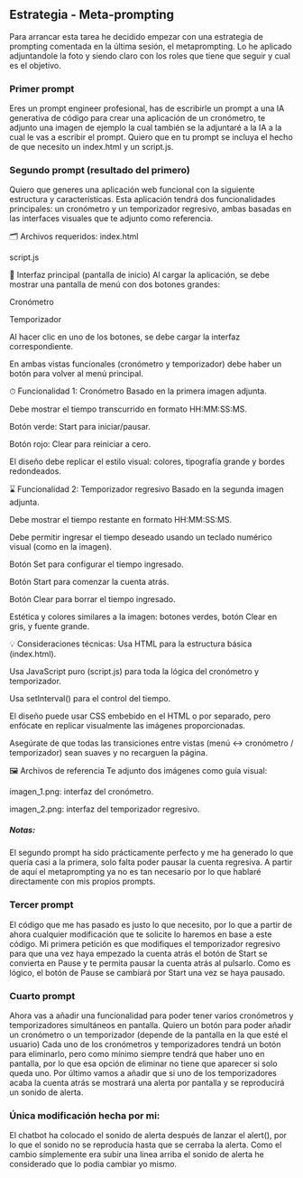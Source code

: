 ## Estrategia - Meta-prompting

Para arrancar esta tarea he decidido empezar con una estrategia de prompting comentada en la última sesión, el metaprompting. Lo he aplicado adjuntandole la foto y siendo claro con los roles que tiene que seguir y cual es el objetivo.

### Primer prompt
Eres un prompt engineer profesional, has de escribirle un prompt a una IA generativa de código para crear una aplicación de un cronómetro, te adjunto una imagen de ejemplo la cual también se la adjuntaré a la IA a la cual le vas a escribir el prompt. Quiero que en tu prompt se incluya el hecho de que necesito un index.html y un script.js.

### Segundo prompt (resultado del primero)

Quiero que generes una aplicación web funcional con la siguiente estructura y características. Esta aplicación tendrá dos funcionalidades principales: un cronómetro y un temporizador regresivo, ambas basadas en las interfaces visuales que te adjunto como referencia.

🗂 Archivos requeridos:
index.html

script.js

🔘 Interfaz principal (pantalla de inicio)
Al cargar la aplicación, se debe mostrar una pantalla de menú con dos botones grandes:

Cronómetro

Temporizador

Al hacer clic en uno de los botones, se debe cargar la interfaz correspondiente.

En ambas vistas funcionales (cronómetro y temporizador) debe haber un botón para volver al menú principal.

⏱ Funcionalidad 1: Cronómetro
Basado en la primera imagen adjunta.

Debe mostrar el tiempo transcurrido en formato HH:MM:SS:MS.

Botón verde: Start para iniciar/pausar.

Botón rojo: Clear para reiniciar a cero.

El diseño debe replicar el estilo visual: colores, tipografía grande y bordes redondeados.

⌛ Funcionalidad 2: Temporizador regresivo
Basado en la segunda imagen adjunta.

Debe mostrar el tiempo restante en formato HH:MM:SS:MS.

Debe permitir ingresar el tiempo deseado usando un teclado numérico visual (como en la imagen).

Botón Set para configurar el tiempo ingresado.

Botón Start para comenzar la cuenta atrás.

Botón Clear para borrar el tiempo ingresado.

Estética y colores similares a la imagen: botones verdes, botón Clear en gris, y fuente grande.

💡 Consideraciones técnicas:
Usa HTML para la estructura básica (index.html).

Usa JavaScript puro (script.js) para toda la lógica del cronómetro y temporizador.

Usa setInterval() para el control del tiempo.

El diseño puede usar CSS embebido en el HTML o por separado, pero enfócate en replicar visualmente las imágenes proporcionadas.

Asegúrate de que todas las transiciones entre vistas (menú ↔ cronómetro / temporizador) sean suaves y no recarguen la página.

🖼 Archivos de referencia
Te adjunto dos imágenes como guía visual:

imagen_1.png: interfaz del cronómetro.

imagen_2.png: interfaz del temporizador regresivo.

#####  Notas:
El segundo prompt ha sido prácticamente perfecto y me ha generado lo que quería casi a la primera, solo falta poder pausar la cuenta regresiva. A partir de aquí el metaprompting ya no es tan necesario por lo que hablaré directamente con mis propios prompts.

### Tercer prompt 

El código que me has pasado es justo lo que necesito, por lo que a partir de ahora cualquier modificación que te solicite lo haremos en base a este código. Mi primera petición es que modifiques el temporizador regresivo para que una vez haya empezado la cuenta atrás el botón de Start se convierta en Pause y te permita pausar la cuenta atrás al pulsarlo. Como es lógico, el botón de Pause se cambiará por Start una vez se haya pausado.

### Cuarto prompt

Ahora vas a añadir una funcionalidad para poder tener varios cronómetros y temporizadores simultáneos en pantalla. Quiero un botón para poder añadir un cronómetro o un temporizador (depende de la pantalla en la que esté el usuario) Cada uno de los cronómetros y temporizadores tendrá un botón para eliminarlo, pero como mínimo siempre tendrá que haber uno en pantalla, por lo que esa opción de eliminar no tiene que aparecer si solo queda uno. Por último vamos a añadir que si uno de los temporizadores acaba la cuenta atrás se mostrará una alerta por pantalla y se reproducirá un sonido de alerta. 


### Única modificación hecha por mi:
El chatbot ha colocado el sonido de alerta después de lanzar el alert(), por lo que el sonido no se reproducia hasta que se cerraba la alerta. Como el cambio símplemente era subir una linea arriba el sonido de alerta he considerado que lo podia cambiar yo mismo.